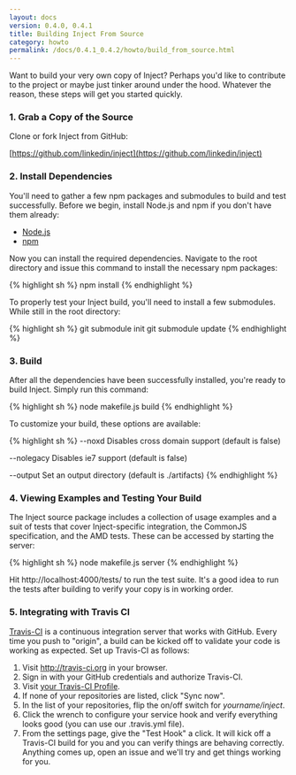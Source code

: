 ```yaml
---
layout: docs
version: 0.4.0, 0.4.1
title: Building Inject From Source
category: howto
permalink: /docs/0.4.1_0.4.2/howto/build_from_source.html
---
```


Want to build your very own copy of Inject? Perhaps you'd like to contribute to the project or maybe just tinker around under the hood. Whatever the reason, these steps will get you started quickly.


### 1. Grab a Copy of the Source

Clone or fork Inject from GitHub:

[https://github.com/linkedin/inject](https://github.com/linkedin/inject)


### 2. Install Dependencies

You'll need to gather a few npm packages and submodules to build and test successfully. Before we begin, install Node.js and npm if you don't have them already:

* [Node.js](http://nodejs.org/)
* [npm](http://npmjs.org/)

Now you can install the required dependencies. Navigate to the root directory and issue this command to install the necessary npm packages:

{% highlight sh %}
npm install
{% endhighlight %}

To properly test your Inject build, you'll need to install a few submodules. While still in the root directory:

{% highlight sh %}
git submodule init
git submodule update
{% endhighlight %}


### 3. Build

After all the dependencies have been successfully installed, you're ready to build Inject. Simply run this command:

{% highlight sh %}
node makefile.js build
{% endhighlight %}

To customize your build, these options are available:

{% highlight sh %}
--noxd
Disables cross domain support (default is false)

--nolegacy
Disables ie7 support (default is false)

--output
Set an output directory (default is ./artifacts)
{% endhighlight %}


### 4. Viewing Examples and Testing Your Build

The Inject source package includes a collection of usage examples and a suit of tests that cover Inject-specific integration, the CommonJS specification, and the AMD tests. These can be accessed by starting the server:

{% highlight sh %}
node makefile.js server
{% endhighlight %}

Hit http://localhost:4000/tests/ to run the test suite. It's a good idea to run the tests after building to verify your copy is in working order.


### 5. Integrating with Travis CI

[Travis-CI](http://travis-ci.org) is a continuous integration server that works with GitHub. Every time you push to "origin", a build can be kicked off to validate your code is working as expected. Set up Travis-CI as follows:

1. Visit http://travis-ci.org in your browser.
2. Sign in with your GitHub credentials and authorize Travis-CI.
3. Visit [your Travis-CI Profile](http://travis-ci.org/profile).
4. If none of your repositories are listed, click "Sync now".
5. In the list of your repositories, flip the on/off switch for *yourname/inject*.
6. Click the wrench to configure your service hook and verify everything looks good (you can use our .travis.yml file).
7. From the settings page, give the "Test Hook" a click. It will kick off a Travis-CI build for you and you can verify things are behaving correctly. Anything comes up, open an issue and we'll try and get things working for you.